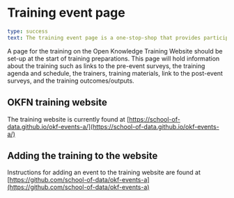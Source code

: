 # Training event page

```yaml remark
type: success
text: The training event page is a one-stop-shop that provides participants a convenient place to get all training-related information.
```

A page for the training on the Open Knowledge Training Website should be set-up at the start of training preparations. This page will hold information about the training such as links to the pre-event surveys, the training agenda and schedule, the trainers, training materials, link to the post-event surveys, and the training outcomes/outputs.

## OKFN training website
The training website is currently found at [https://school-of-data.github.io/okf-events-a/](https://school-of-data.github.io/okf-events-a/)

## Adding the training to the website
Instructions for adding an event to the training website are found at [https://github.com/school-of-data/okf-events-a](https://github.com/school-of-data/okf-events-a)